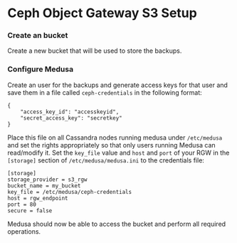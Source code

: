 Ceph Object Gateway S3 Setup
=============================

### Create an bucket

Create a new bucket that will be used to store the backups.

### Configure Medusa

Create an user for the backups and generate access keys for that user and save them in a file called `ceph-credentials` in the following format:

```
{
    "access_key_id": "accesskeyid",
    "secret_access_key": "secretkey"
}

```

Place this file on all Cassandra nodes running medusa under `/etc/medusa` and set the rights appropriately so that only users running Medusa can read/modify it.
Set the `key_file` value and `host` and `port` of your RGW in the `[storage]` section of `/etc/medusa/medusa.ini` to the credentials file:

```
[storage]
storage_provider = s3_rgw
bucket_name = my_bucket
key_file = /etc/medusa/ceph-credentials
host = rgw_endpoint
port = 80
secure = false
```

Medusa should now be able to access the bucket and perform all required operations.
